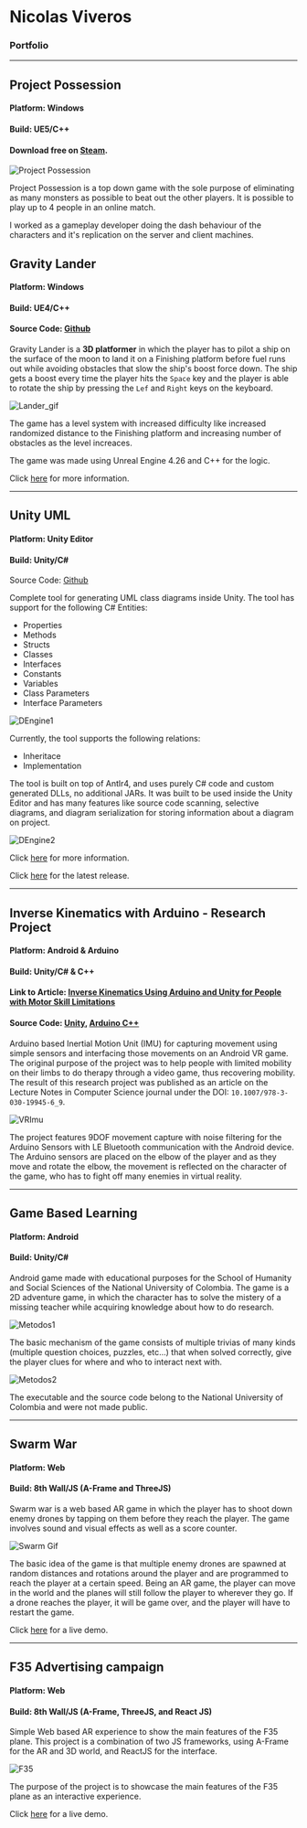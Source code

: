 # Nicolas Viveros

### Portfolio



<hr />

## Project Possession

#### Platform: Windows

#### Build: UE5/C++

#### Download free on [Steam](https://store.steampowered.com/app/2090180/Project_Possession/).
![Project Possession](https://cdn.akamai.steamstatic.com/steam/apps/2090180/header.jpg?t=1660750254)

Project Possession is a top down game with the sole purpose of eliminating as many monsters as possible to beat out the other players. It is possible to play up to 4 people in an online match.

I worked as a gameplay developer doing the dash behaviour of the characters and it's replication on the server and client machines.

## Gravity Lander

#### Platform: Windows

#### Build: UE4/C++

#### Source Code: [Github](https://github.com/viversba/GravityLander)

Gravity Lander is a **3D platformer** in which the player has to pilot a ship on the surface of the moon to land it on a Finishing platform before fuel runs out while avoiding obstacles that slow the ship's boost force down. The ship gets a boost every time the player hits the `Space` key and the player is able to rotate the ship by pressing the `Lef` and `Right` keys on the keyboard. 

![Lander_gif](https://media.giphy.com/media/Du15On1CLiNgKHk5ck/giphy.gif)

The game has a level system with increased difficulty like increased randomized distance to the Finishing platform and increasing number of obstacles as the level increaces.

The game was made using Unreal Engine 4.26 and C++ for the logic. 

Click [here](https://github.com/viversba/GravityLander/blob/master/README.md) for more information.

<hr />

## Unity UML

#### Platform: Unity Editor
#### Build: Unity/C#

Source Code: [Github](https://github.com/viversba/UnityUML)

Complete tool for generating UML class diagrams inside Unity. The tool has support for the following C# Entities:

* Properties
* Methods
* Structs
* Classes
* Interfaces
* Constants
* Variables
* Class Parameters
* Interface Parameters

![DEngine1](https://media.giphy.com/media/CNDaGQP8zayFXtGm6X/giphy.gif)

Currently, the tool supports the following relations:

* Inheritace
* Implementation

The tool is built on top of Antlr4, and uses purely C# code and custom generated DLLs, no additional JARs. It was built to be used inside the Unity Editor and has many features like source code scanning, selective diagrams, and diagram serialization for storing information about a diagram on project.

![DEngine2](https://media.giphy.com/media/R5KZAC70Bx63JnT1iW/giphy.gif)

Click [here](https://github.com/viversba/UnityUML/blob/master/README.md) for more information.

Click [here](https://github.com/viversba/UnityUML/releases/tag/V1.0.1) for the latest release.

<hr />

## Inverse Kinematics with Arduino - Research Project

#### Platform: Android & Arduino
#### Build: Unity/C# & C++

#### Link to Article: [Inverse Kinematics Using Arduino and Unity for People with Motor Skill Limitations](https://link.springer.com/chapter/10.1007/978-3-030-19945-6_9)

#### Source Code: [Unity](https://github.com/viversba/VRIMU), [Arduino C++](https://github.com/viversba/VRImu_Arduino) 

Arduino based Inertial Motion Unit (IMU) for capturing movement using simple sensors and interfacing those movements on an Android VR game. The original purpose of the project was to help people with limited mobility on their limbs to do therapy through a video game, thus recovering mobility. The result of this research project was published as an article on the Lecture Notes in Computer Science journal under the DOI: `10.1007/978-3-030-19945-6_9`.

![VRImu](https://media.giphy.com/media/fWrCiuNZMwnrOLfCrF/giphy.gif)

The project features 9DOF movement capture with noise filtering for the Arduino Sensors with LE Bluetooth communication with the Android device. The Arduino sensors are placed on the elbow of the player and as they move and rotate the elbow, the movement is reflected on the character of the game, who has to fight off many enemies in virtual reality.

<hr />

## Game Based Learning

#### Platform: Android

#### Build: Unity/C#

Android game made with educational purposes for the School of Humanity and Social Sciences of the National University of Colombia. The game is a 2D adventure game, in which the character has to solve the mistery of a missing teacher while acquiring knowledge about how to do research. 

![Metodos1](https://media.giphy.com/media/rVdkibkmEl4zNcBxSX/giphy.gif)

The basic mechanism of the game consists of multiple trivias of many kinds (multiple question choices, puzzles, etc...) that when solved correctly, give the player clues for where and who to interact next with.

![Metodos2](https://media.giphy.com/media/WFo3Wd7Sa66qyPeHV8/giphy.gif)

The executable and the source code belong to the National University of Colombia and were not made public.

<hr />

## Swarm War

#### Platform: Web

#### Build: 8th Wall/JS (A-Frame and ThreeJS)

Swarm war is a web based AR game in which the player has to shoot down enemy drones by tapping on them before they reach the player. The game involves sound and visual effects as well as a score counter.

![Swarm Gif](https://media.giphy.com/media/CyjuZyDUr0GPVTWbcM/giphy.gif)

The basic idea of the game is that multiple enemy drones are spawned at random distances and rotations around the player and are programmed to reach the player at a certain speed. Being an AR game, the player can move in the world and the planes will still follow the player to wherever they go. If a drone reaches the player, it will be game over, and the player will have to restart the game.

Click [here](https://agencyclients.8thwall.app/swarmwar1/) for a live demo.

<hr />

## F35 Advertising campaign

#### Platform: Web

#### Build: 8th Wall/JS (A-Frame, ThreeJS, and React JS)

Simple Web based AR experience to show the main features of the F35 plane. This project is a combination of two JS frameworks, using  A-Frame for the AR and 3D world, and ReactJS for the interface.

![F35](https://media.giphy.com/media/oP5LBTsMjcrienjsoa/giphy-downsized-large.gif)

The purpose of the project is to showcase the main features of the F35 plane as an interactive experience.

Click [here](https://agencyclients.8thwall.app/flight-ads) for a live demo.
